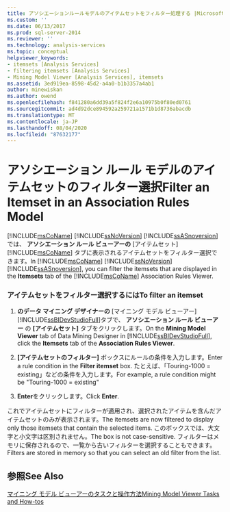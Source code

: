 ```yaml
---
title: アソシエーションルールモデルのアイテムセットをフィルター処理する |Microsoft Docs
ms.custom: ''
ms.date: 06/13/2017
ms.prod: sql-server-2014
ms.reviewer: ''
ms.technology: analysis-services
ms.topic: conceptual
helpviewer_keywords:
- itemsets [Analysis Services]
- filtering itemsets [Analysis Services]
- Mining Model Viewer [Analysis Services], itemsets
ms.assetid: 3ed919ea-8598-45d2-a4a0-b1b3357a4ab1
author: minewiskan
ms.author: owend
ms.openlocfilehash: f841280a6dd39a5f824f2e6a10975b0f80ed0761
ms.sourcegitcommit: ad4d92dce894592a259721a1571b1d8736abacdb
ms.translationtype: MT
ms.contentlocale: ja-JP
ms.lasthandoff: 08/04/2020
ms.locfileid: "87632177"
---
```

# <a name="filter-an-itemset-in-an-association-rules-model"></a><span data-ttu-id="95fe4-102">アソシエーション ルール モデルのアイテムセットのフィルター選択</span><span class="sxs-lookup"><span data-stu-id="95fe4-102">Filter an Itemset in an Association Rules Model</span></span>
  <span data-ttu-id="95fe4-103">[!INCLUDE[msCoName](../../includes/msconame-md.md)] [!INCLUDE[ssNoVersion](../../includes/ssnoversion-md.md)] [!INCLUDE[ssASnoversion](../../includes/ssasnoversion-md.md)]では、 **アソシエーション ルール ビューアーの** [アイテムセット] [!INCLUDE[msCoName](../../includes/msconame-md.md)] タブに表示されるアイテムセットをフィルター選択できます。</span><span class="sxs-lookup"><span data-stu-id="95fe4-103">In [!INCLUDE[msCoName](../../includes/msconame-md.md)] [!INCLUDE[ssNoVersion](../../includes/ssnoversion-md.md)] [!INCLUDE[ssASnoversion](../../includes/ssasnoversion-md.md)], you can filter the itemsets that are displayed in the **Itemsets** tab of the [!INCLUDE[msCoName](../../includes/msconame-md.md)] Association Rules Viewer.</span></span>  
  
### <a name="to-filter-an-itemset"></a><span data-ttu-id="95fe4-104">アイテムセットをフィルター選択するには</span><span class="sxs-lookup"><span data-stu-id="95fe4-104">To filter an itemset</span></span>  
  
1.  <span data-ttu-id="95fe4-105">**のデータ マイニング デザイナーの** [マイニング モデル ビューアー] [!INCLUDE[ssBIDevStudioFull](../../includes/ssbidevstudiofull-md.md)]タブで、 **アソシエーション ルール ビューアー** の **[アイテムセット]** タブをクリックします。</span><span class="sxs-lookup"><span data-stu-id="95fe4-105">On the **Mining Model Viewer** tab of Data Mining Designer in [!INCLUDE[ssBIDevStudioFull](../../includes/ssbidevstudiofull-md.md)], click the **Itemsets** tab of the **Association Rules Viewer**.</span></span>  
  
2.  <span data-ttu-id="95fe4-106">**[アイテムセットのフィルター]** ボックスにルールの条件を入力します。</span><span class="sxs-lookup"><span data-stu-id="95fe4-106">Enter a rule condition in the **Filter itemset** box.</span></span> <span data-ttu-id="95fe4-107">たとえば、「Touring-1000 = existing」などの条件を入力します。</span><span class="sxs-lookup"><span data-stu-id="95fe4-107">For example, a rule condition might be "Touring-1000 = existing"</span></span>  
  
3.  <span data-ttu-id="95fe4-108">**Enter**をクリックします。</span><span class="sxs-lookup"><span data-stu-id="95fe4-108">Click **Enter**.</span></span>  
  
 <span data-ttu-id="95fe4-109">これでアイテムセットにフィルターが適用され、選択されたアイテムを含んだアイテムセットのみが表示されます。</span><span class="sxs-lookup"><span data-stu-id="95fe4-109">The itemsets are now filtered to display only those itemsets that contain the selected items.</span></span> <span data-ttu-id="95fe4-110">このボックスでは、大文字と小文字は区別されません。</span><span class="sxs-lookup"><span data-stu-id="95fe4-110">The box is not case-sensitive.</span></span> <span data-ttu-id="95fe4-111">フィルターはメモリに保存されるので、一覧から古いフィルターを選択することもできます。</span><span class="sxs-lookup"><span data-stu-id="95fe4-111">Filters are stored in memory so that you can select an old filter from the list.</span></span>  
  
## <a name="see-also"></a><span data-ttu-id="95fe4-112">参照</span><span class="sxs-lookup"><span data-stu-id="95fe4-112">See Also</span></span>  
 [<span data-ttu-id="95fe4-113">マイニング モデル ビューアーのタスクと操作方法</span><span class="sxs-lookup"><span data-stu-id="95fe4-113">Mining Model Viewer Tasks and How-tos</span></span>](mining-model-viewer-tasks-and-how-tos.md)  
  
  
